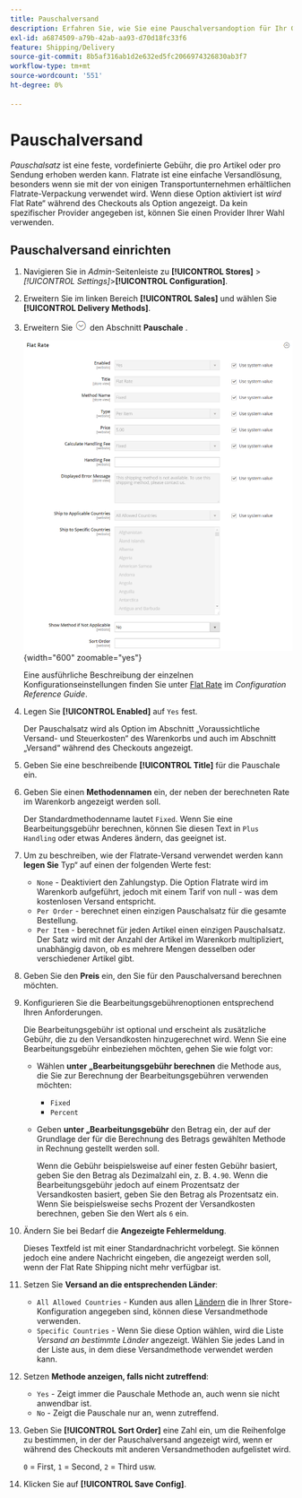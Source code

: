 ```yaml
---
title: Pauschalversand
description: Erfahren Sie, wie Sie eine Pauschalversandoption für Ihr Geschäft einrichten.
exl-id: a6874509-a79b-42ab-aa93-d70d18fc33f6
feature: Shipping/Delivery
source-git-commit: 8b5af316ab1d2e632ed5fc2066974326830ab3f7
workflow-type: tm+mt
source-wordcount: '551'
ht-degree: 0%

---
```


# Pauschalversand

_Pauschalsatz_ ist eine feste, vordefinierte Gebühr, die pro Artikel oder pro Sendung erhoben werden kann. Flatrate ist eine einfache Versandlösung, besonders wenn sie mit der von einigen Transportunternehmen erhältlichen Flatrate-Verpackung verwendet wird. Wenn diese Option aktiviert ist _wird_ Flat Rate“ während des Checkouts als Option angezeigt. Da kein spezifischer Provider angegeben ist, können Sie einen Provider Ihrer Wahl verwenden.

## Pauschalversand einrichten

1. Navigieren Sie in _Admin_-Seitenleiste zu **[!UICONTROL Stores]** > _[!UICONTROL Settings]_>**[!UICONTROL Configuration]**.

1. Erweitern Sie im linken Bereich **[!UICONTROL Sales]** und wählen Sie **[!UICONTROL Delivery Methods]**.

1. Erweitern Sie ![Erweiterungsauswahl](../assets/icon-display-expand.png) den Abschnitt **Pauschale** .

   ![Pauschale](../configuration-reference/sales/assets/delivery-methods-flat-rate.png){width="600" zoomable="yes"}

   Eine ausführliche Beschreibung der einzelnen Konfigurationseinstellungen finden Sie unter [Flat Rate](../configuration-reference/sales/delivery-methods.md#flat-rate) im _Configuration Reference Guide_.

1. Legen Sie **[!UICONTROL Enabled]** auf `Yes` fest.

   Der Pauschalsatz wird als Option im Abschnitt „Voraussichtliche Versand- und Steuerkosten“ des Warenkorbs und auch im Abschnitt „Versand“ während des Checkouts angezeigt.

1. Geben Sie eine beschreibende **[!UICONTROL Title]** für die Pauschale ein.

1. Geben Sie einen **Methodennamen** ein, der neben der berechneten Rate im Warenkorb angezeigt werden soll.

   Der Standardmethodenname lautet `Fixed`. Wenn Sie eine Bearbeitungsgebühr berechnen, können Sie diesen Text in `Plus Handling` oder etwas Anderes ändern, das geeignet ist.

1. Um zu beschreiben, wie der Flatrate-Versand verwendet werden kann **legen Sie** Typ“ auf einen der folgenden Werte fest:

   - `None` - Deaktiviert den Zahlungstyp. Die Option Flatrate wird im Warenkorb aufgeführt, jedoch mit einem Tarif von null - was dem kostenlosen Versand entspricht.
   - `Per Order` - berechnet einen einzigen Pauschalsatz für die gesamte Bestellung.
   - `Per Item` - berechnet für jeden Artikel einen einzigen Pauschalsatz. Der Satz wird mit der Anzahl der Artikel im Warenkorb multipliziert, unabhängig davon, ob es mehrere Mengen desselben oder verschiedener Artikel gibt.

1. Geben Sie den **Preis** ein, den Sie für den Pauschalversand berechnen möchten.

1. Konfigurieren Sie die Bearbeitungsgebührenoptionen entsprechend Ihren Anforderungen.

   Die Bearbeitungsgebühr ist optional und erscheint als zusätzliche Gebühr, die zu den Versandkosten hinzugerechnet wird. Wenn Sie eine Bearbeitungsgebühr einbeziehen möchten, gehen Sie wie folgt vor:

   - Wählen **unter „Bearbeitungsgebühr berechnen** die Methode aus, die Sie zur Berechnung der Bearbeitungsgebühren verwenden möchten:

      - `Fixed`
      - `Percent`

   - Geben **unter „Bearbeitungsgebühr** den Betrag ein, der auf der Grundlage der für die Berechnung des Betrags gewählten Methode in Rechnung gestellt werden soll.

     Wenn die Gebühr beispielsweise auf einer festen Gebühr basiert, geben Sie den Betrag als Dezimalzahl ein, z. B. `4.90`. Wenn die Bearbeitungsgebühr jedoch auf einem Prozentsatz der Versandkosten basiert, geben Sie den Betrag als Prozentsatz ein. Wenn Sie beispielsweise sechs Prozent der Versandkosten berechnen, geben Sie den Wert als `6` ein.

1. Ändern Sie bei Bedarf die **Angezeigte Fehlermeldung**.

   Dieses Textfeld ist mit einer Standardnachricht vorbelegt. Sie können jedoch eine andere Nachricht eingeben, die angezeigt werden soll, wenn der Flat Rate Shipping nicht mehr verfügbar ist.

1. Setzen Sie **Versand an die entsprechenden Länder**:

   - `All Allowed Countries` - Kunden aus allen [Ländern](../getting-started/store-details.md#country-options) die in Ihrer Store-Konfiguration angegeben sind, können diese Versandmethode verwenden.
   - `Specific Countries` - Wenn Sie diese Option wählen, wird die Liste _Versand an bestimmte Länder_ angezeigt. Wählen Sie jedes Land in der Liste aus, in dem diese Versandmethode verwendet werden kann.

1. Setzen **Methode anzeigen, falls nicht zutreffend**:

   - `Yes` - Zeigt immer die Pauschale Methode an, auch wenn sie nicht anwendbar ist.
   - `No` - Zeigt die Pauschale nur an, wenn zutreffend.

1. Geben Sie **[!UICONTROL Sort Order]** eine Zahl ein, um die Reihenfolge zu bestimmen, in der der Pauschalversand angezeigt wird, wenn er während des Checkouts mit anderen Versandmethoden aufgelistet wird.

   `0` = First, `1` = Second, `2` = Third usw.

1. Klicken Sie auf **[!UICONTROL Save Config]**.
